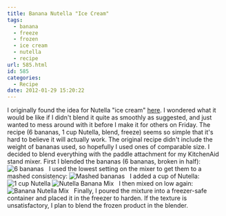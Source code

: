```yaml
---
title: Banana Nutella "Ice Cream"
tags:
  - banana
  - freeze
  - frozen
  - ice cream
  - nutella
  - recipe
url: 585.html
id: 585
categories:
  - Recipe
date: 2012-01-29 15:20:22
---
```


I originally found the idea for Nutella "ice cream" [here](http://www.rumkihn.com/2011/11/nutella-ice-cream.html). I wondered what it would be like if I didn't blend it quite as smoothly as suggested, and just wanted to mess around with it before I make it for others on Friday. The recipe (6 bananas, 1 cup Nutella, blend, freeze) seems so simple that it's hard to believe it will actually work. The original recipe didn't include the weight of bananas used, so hopefully I used ones of comparable size. I decided to blend everything with the paddle attachment for my KitchenAid stand mixer. First I blended the bananas (6 bananas, broken in half): ![](http://farm8.staticflickr.com/7154/6784138089_24cd3389a7.jpg "6 bananas")   I used the lowest setting on the mixer to get them to a mashed consistency: ![](http://farm8.staticflickr.com/7018/6784143895_6c2766dced.jpg "Mashed bananas")   I added a cup of Nutella: ![](http://farm8.staticflickr.com/7012/6784148997_1efafb9fff.jpg "1 cup Nutella") ![](http://farm8.staticflickr.com/7023/6784154117_9e60e4ccdc.jpg "Nutella Banana Mix")   I then mixed on low again: ![](http://farm8.staticflickr.com/7018/6784162785_fc9c14bbe8.jpg "Banana Nutella Mix")   Finally, I poured the mixture into a freezer-safe container and placed it in the freezer to harden. If the texture is unsatisfactory, I plan to blend the frozen product in the blender.